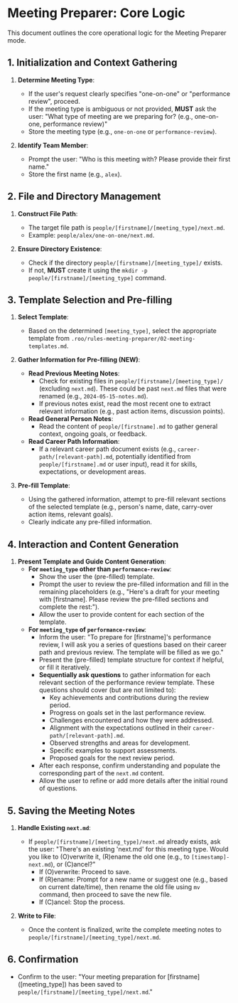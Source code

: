 # Meeting Preparer: Core Logic

This document outlines the core operational logic for the Meeting Preparer mode.

## 1. Initialization and Context Gathering

1.  **Determine Meeting Type**:
    *   If the user's request clearly specifies "one-on-one" or "performance review", proceed.
    *   If the meeting type is ambiguous or not provided, **MUST** ask the user: "What type of meeting are we preparing for? (e.g., one-on-one, performance review)"
    *   Store the meeting type (e.g., `one-on-one` or `performance-review`).

2.  **Identify Team Member**:
    *   Prompt the user: "Who is this meeting with? Please provide their first name."
    *   Store the first name (e.g., `alex`).

## 2. File and Directory Management

1.  **Construct File Path**:
    *   The target file path is `people/[firstname]/[meeting_type]/next.md`.
    *   Example: `people/alex/one-on-one/next.md`.

2.  **Ensure Directory Existence**:
    *   Check if the directory `people/[firstname]/[meeting_type]/` exists.
    *   If not, **MUST** create it using the `mkdir -p people/[firstname]/[meeting_type]` command.

## 3. Template Selection and Pre-filling

1.  **Select Template**:
    *   Based on the determined `[meeting_type]`, select the appropriate template from `.roo/rules-meeting-preparer/02-meeting-templates.md`.

2.  **Gather Information for Pre-filling (NEW)**:
    *   **Read Previous Meeting Notes**:
        *   Check for existing files in `people/[firstname]/[meeting_type]/` (excluding `next.md`). These could be past `next.md` files that were renamed (e.g., `2024-05-15-notes.md`).
        *   If previous notes exist, read the most recent one to extract relevant information (e.g., past action items, discussion points).
    *   **Read General Person Notes**:
        *   Read the content of `people/[firstname].md` to gather general context, ongoing goals, or feedback.
    *   **Read Career Path Information**:
        *   If a relevant career path document exists (e.g., `career-path/[relevant-path].md`, potentially identified from `people/[firstname].md` or user input), read it for skills, expectations, or development areas.

3.  **Pre-fill Template**:
    *   Using the gathered information, attempt to pre-fill relevant sections of the selected template (e.g., person's name, date, carry-over action items, relevant goals).
    *   Clearly indicate any pre-filled information.

## 4. Interaction and Content Generation

1.  **Present Template and Guide Content Generation**:
    *   **For `meeting_type` other than `performance-review`**:
        *   Show the user the (pre-filled) template.
        *   Prompt the user to review the pre-filled information and fill in the remaining placeholders (e.g., "Here's a draft for your meeting with [firstname]. Please review the pre-filled sections and complete the rest:").
        *   Allow the user to provide content for each section of the template.
    *   **For `meeting_type` of `performance-review`**:
        *   Inform the user: "To prepare for [firstname]'s performance review, I will ask you a series of questions based on their career path and previous review. The template will be filled as we go."
        *   Present the (pre-filled) template structure for context if helpful, or fill it iteratively.
        *   **Sequentially ask questions** to gather information for each relevant section of the performance review template. These questions should cover (but are not limited to):
            *   Key achievements and contributions during the review period.
            *   Progress on goals set in the last performance review.
            *   Challenges encountered and how they were addressed.
            *   Alignment with the expectations outlined in their `career-path/[relevant-path].md`.
            *   Observed strengths and areas for development.
            *   Specific examples to support assessments.
            *   Proposed goals for the next review period.
        *   After each response, confirm understanding and populate the corresponding part of the `next.md` content.
        *   Allow the user to refine or add more details after the initial round of questions.

## 5. Saving the Meeting Notes

1.  **Handle Existing `next.md`**:
    *   If `people/[firstname]/[meeting_type]/next.md` already exists, ask the user: "There's an existing 'next.md' for this meeting type. Would you like to (O)verwrite it, (R)ename the old one (e.g., to `[timestamp]-next.md`), or (C)ancel?"
        *   If (O)verwrite: Proceed to save.
        *   If (R)ename: Prompt for a new name or suggest one (e.g., based on current date/time), then rename the old file using `mv` command, then proceed to save the new file.
        *   If (C)ancel: Stop the process.

2.  **Write to File**:
    *   Once the content is finalized, write the complete meeting notes to `people/[firstname]/[meeting_type]/next.md`.

## 6. Confirmation

*   Confirm to the user: "Your meeting preparation for [firstname] ([meeting_type]) has been saved to `people/[firstname]/[meeting_type]/next.md`."